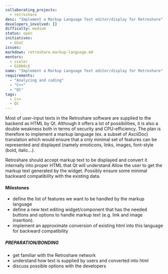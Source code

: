 ```yaml
---
collaborating_projects:
  - retroshare
desc: "Implement a Markup Language Text editor/display for Retroshare"
developers_involved: []
difficulty: medium
status: open
initiatives:
  - GSoC
issues:
markdown: retroshare.markup-language.md
mentors:
  - csoler
  - G10H4ck
name: "Implement a Markup Language Text editor/display for Retroshare"
requirements:
  - "Analyzing and coding"
  - "C++"
  - "Qt"
tags:
  - C++
  - Qt
---
```


Most of user-input texts in the Retroshare software are supplied to the backend
as HTML by Qt. Although it offers a lot of possibilities, it is also a double
weakness both in terms of security and CPU-efficiency. The plan is therefore to
implement a markup language (ex. a subset of AsciiDoc) translation which would
ensure that a only minimal set of features can be represented and displayed
(namely emoticons, links, images, font-style (bold, italic...).

Retroshare should accept markup text to be displayed and convert it internally
into proper HTML that Qt will understand Allow the user to get the markup text
generated by the widget.  Possibly ensure some minimal backward compatibility
with the existing data.

#### Milestones
* define the list of features we want to be handled by the markup language
* define a new text editing widget/component that has the needed buttons and options to handle markup text (e.g. link and image insertion).
* implement an approximate conversion of existing html into this language for backward compatibility

##### PREPARATION/BONDING

* get familiar with the Retroshare network 
* understand how text is supplied by users and converted into html
* discuss possible options with the developers

